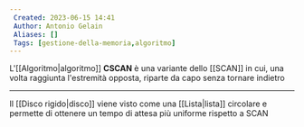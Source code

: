 ```yaml
---
 Created: 2023-06-15 14:41
 Author: Antonio Gelain
 Aliases: []
 Tags: [gestione-della-memoria,algoritmo]
---
```


L'[[Algoritmo|algoritmo]] **CSCAN** è una variante dello [[SCAN]] in cui, una volta raggiunta l'estremità opposta, riparte da capo senza tornare indietro

---

Il [[Disco rigido|disco]] viene visto come una [[Lista|lista]] circolare e permette di ottenere un tempo di attesa più uniforme rispetto a SCAN
